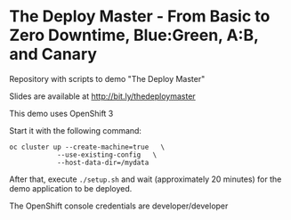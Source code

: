 # The Deploy Master - From Basic to Zero Downtime, Blue:Green, A:B, and Canary
Repository with scripts to demo "The Deploy Master"

Slides are available at http://bit.ly/thedeploymaster

This demo uses OpenShift 3

Start it with the following command:

    oc cluster up --create-machine=true   \
                --use-existing-config   \
                --host-data-dir=/mydata 

After that, execute `./setup.sh` and wait (approximately 20 minutes) for the demo application to be deployed.

The OpenShift console credentials are developer/developer